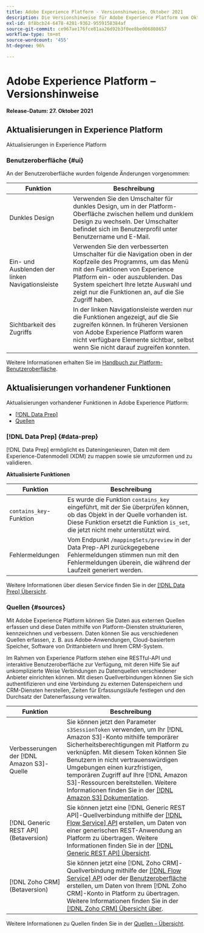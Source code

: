 ```yaml
---
title: Adobe Experience Platform - Versionshinweise, Oktober 2021
description: Die Versionshinweise für Adobe Experience Platform vom Oktober 2021.
exl-id: 8f8bcb24-6478-4281-9362-9559158384af
source-git-commit: ce967ae176fce81aa26d92b3f0ee8be006808657
workflow-type: tm+mt
source-wordcount: '455'
ht-degree: 96%

---
```


# Adobe Experience Platform – Versionshinweise

**Release-Datum: 27. Oktober 2021**

## Aktualisierungen in Experience Platform

Aktualisierungen in Experience Platform

### Benutzeroberfläche {#ui}

An der Benutzeroberfläche wurden folgende Änderungen vorgenommen:

| Funktion | Beschreibung |
| --- | --- |
| Dunkles Design | Verwenden Sie den Umschalter für dunkles Design, um in der Platform-Oberfläche zwischen hellem und dunklem Design zu wechseln. Der Umschalter befindet sich im Benutzerprofil unter Benutzername und E-Mail. |
| Ein- und Ausblenden der linken Navigationsleiste | Verwenden Sie den verbesserten Umschalter für die Navigation oben in der Kopfzeile des Programms, um das Menü mit den Funktionen von Experience Platform ein- oder auszublenden. Das System speichert Ihre letzte Auswahl und zeigt nur die Funktionen an, auf die Sie Zugriff haben. |
| Sichtbarkeit des Zugriffs | In der linken Navigationsleiste werden nur die Funktionen angezeigt, auf die Sie zugreifen können. In früheren Versionen von Adobe Experience Platform waren nicht verfügbare Elemente sichtbar, selbst wenn Sie nicht darauf zugreifen konnten. |

Weitere Informationen erhalten Sie im [Handbuch zur Platform-Benutzeroberfläche](../../landing/ui-guide.md).

## Aktualisierungen vorhandener Funktionen

Aktualisierungen vorhandener Funktionen in Adobe Experience Platform:

- [[!DNL Data Prep]](#data-prep)
- [Quellen](#sources)

### [!DNL Data Prep] {#data-prep}

[!DNL Data Prep] ermöglicht es Dateningenieuren, Daten mit dem Experience-Datenmodell (XDM) zu mappen sowie sie umzuformen und zu validieren.

**Aktualisierte Funktionen**

| Funktion | Beschreibung |
| --- | --- |
| `contains_key`-Funktion | Es wurde die Funktion `contains_key` eingeführt, mit der Sie überprüfen können, ob das Objekt in der Quelle vorhanden ist. Diese Funktion ersetzt die Funktion `is_set`, die jetzt nicht mehr unterstützt wird. |
| Fehlermeldungen | Vom Endpunkt `/mappingSets/preview` in der Data Prep-API zurückgegebene Fehlermeldungen stimmen nun mit den Fehlermeldungen überein, die während der Laufzeit generiert werden. |

Weitere Informationen über diesen Service finden Sie in der [[!DNL Data Prep] Übersicht](../../data-prep/home.md).

### Quellen {#sources}

Mit Adobe Experience Platform können Sie Daten aus externen Quellen erfassen und diese Daten mithilfe von Platform-Diensten strukturieren, kennzeichnen und verbessern. Daten können Sie aus verschiedenen Quellen erfassen, z. B. aus Adobe-Anwendungen, Cloud-basiertem Speicher, Software von Drittanbietern und Ihrem CRM-System.

Im Rahmen von Experience Platform stehen eine RESTful-API und interaktive Benutzeroberfläche zur Verfügung, mit deren Hilfe Sie auf unkomplizierte Weise Verbindungen zu Datenquellen verschiedener Anbieter einrichten können. Mit diesen Quellverbindungen können Sie sich authentifizieren und eine Verbindung zu externen Datenspeichern und CRM-Diensten herstellen, Zeiten für Erfassungsläufe festlegen und den Durchsatz der Datenerfassung verwalten.

| Funktion | Beschreibung |
| --- | --- |
| Verbesserungen der [!DNL Amazon S3]-Quelle | Sie können jetzt den Parameter `s3SessionToken` verwenden, um Ihr [!DNL Amazon S3]-Konto mithilfe temporärer Sicherheitsberechtigungen mit Platform zu verknüpfen. Mit diesem Token können Sie Benutzern in nicht vertrauenswürdigen Umgebungen einen kurzfristigen, temporären Zugriff auf Ihre [!DNL Amazon S3]-Ressourcen bereitstellen. Weitere Informationen finden Sie in der [[!DNL Amazon S3] Dokumentation](../../sources/connectors/cloud-storage/s3.md#prerequisites). |
| [!DNL Generic REST API] (Betaversion) | Sie können jetzt eine [!DNL Generic REST API]-Quellverbindung mithilfe der [[!DNL Flow Service] API](../../sources/tutorials/api/create/protocols/generic-rest.md) erstellen, um Daten von einer generischen REST-Anwendung an Platform zu übertragen. Weitere Informationen finden Sie in der [[!DNL Generic REST API] Übersicht](../../sources/connectors/protocols/generic-rest.md). |
| [!DNL Zoho CRM] (Betaversion) | Sie können jetzt eine [!DNL Zoho CRM]-Quellverbindung mithilfe der [[!DNL Flow Service] API](../../sources/tutorials/api/create/crm/zoho.md) oder der [Benutzeroberfläche](../../sources/tutorials/ui/create/crm/zoho.md) erstellen, um Daten von Ihrem [!DNL Zoho CRM]-Konto in Platform zu übertragen. Weitere Informationen finden Sie in der [[!DNL Zoho CRM] Übersicht über](../../sources/connectors/crm/zoho.md). |

Weitere Informationen zu Quellen finden Sie in der [Quellen – Übersicht](../../sources/home.md).
